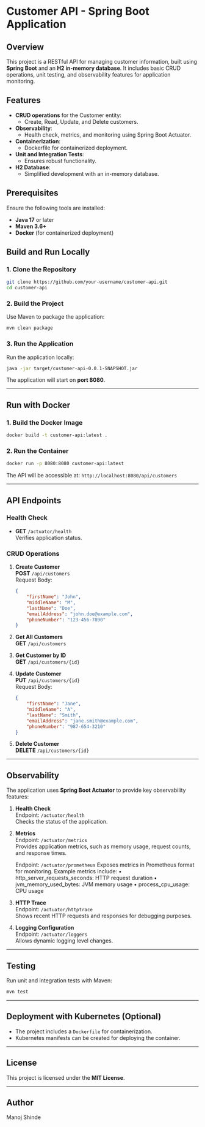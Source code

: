 
# Customer API - Spring Boot Application

## Overview

This project is a RESTful API for managing customer information, built using **Spring Boot** and an **H2 in-memory database**. It includes basic CRUD operations, unit testing, and observability features for application monitoring.

## Features

- **CRUD operations** for the Customer entity:
  - Create, Read, Update, and Delete customers.
- **Observability**:
  - Health check, metrics, and monitoring using Spring Boot Actuator.
- **Containerization**:
  - Dockerfile for containerized deployment.
- **Unit and Integration Tests**:
  - Ensures robust functionality.
- **H2 Database**:
  - Simplified development with an in-memory database.

## Prerequisites

Ensure the following tools are installed:

- **Java 17** or later
- **Maven 3.6+**
- **Docker** (for containerized deployment)

## Build and Run Locally

### 1. Clone the Repository

```bash
git clone https://github.com/your-username/customer-api.git
cd customer-api
```

### 2. Build the Project

Use Maven to package the application:

```bash
mvn clean package
```

### 3. Run the Application

Run the application locally:

```bash
java -jar target/customer-api-0.0.1-SNAPSHOT.jar
```

The application will start on **port 8080**.

---

## Run with Docker

### 1. Build the Docker Image

```bash
docker build -t customer-api:latest .
```

### 2. Run the Container

```bash
docker run -p 8080:8080 customer-api:latest
```

The API will be accessible at: `http://localhost:8080/api/customers`

---

## API Endpoints

### **Health Check**
- **GET** `/actuator/health`  
  Verifies application status.

### **CRUD Operations**

1. **Create Customer**  
   **POST** `/api/customers`  
   Request Body:
   ```json
   {
       "firstName": "John",
       "middleName": "M",
       "lastName": "Doe",
       "emailAddress": "john.doe@example.com",
       "phoneNumber": "123-456-7890"
   }
   ```

2. **Get All Customers**  
   **GET** `/api/customers`

3. **Get Customer by ID**  
   **GET** `/api/customers/{id}`

4. **Update Customer**  
   **PUT** `/api/customers/{id}`  
   Request Body:
   ```json
   {
       "firstName": "Jane",
       "middleName": "A",
       "lastName": "Smith",
       "emailAddress": "jane.smith@example.com",
       "phoneNumber": "987-654-3210"
   }
   ```

5. **Delete Customer**  
   **DELETE** `/api/customers/{id}`

---

## Observability

The application uses **Spring Boot Actuator** to provide key observability features:

1. **Health Check**  
   Endpoint: `/actuator/health`  
   Checks the status of the application.

2. **Metrics**  
   Endpoint: `/actuator/metrics`  
   Provides application metrics, such as memory usage, request counts, and response times.
   
   Endpoint: `/actuator/prometheus`
   Exposes metrics in Prometheus format for monitoring.
   Example metrics include:
	•	http_server_requests_seconds: HTTP request duration
	•	jvm_memory_used_bytes: JVM memory usage
	•	process_cpu_usage: CPU usage

3. **HTTP Trace**  
   Endpoint: `/actuator/httptrace`  
   Shows recent HTTP requests and responses for debugging purposes.

4. **Logging Configuration**  
   Endpoint: `/actuator/loggers`  
   Allows dynamic logging level changes.

---

## Testing

Run unit and integration tests with Maven:

```bash
mvn test
```

---

## Deployment with Kubernetes (Optional)

- The project includes a `Dockerfile` for containerization.
- Kubernetes manifests can be created for deploying the container.

---

## License

This project is licensed under the **MIT License**.

---

## Author

Manoj Shinde
